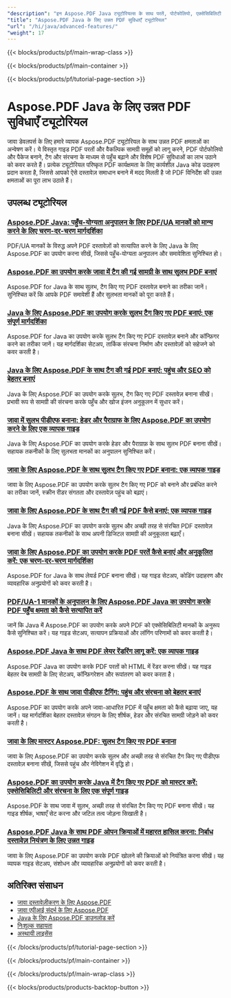 ```yaml
---
"description": "इन Aspose.PDF Java ट्यूटोरियल्स के साथ परतें, पोर्टफोलियो, एक्सेसिबिलिटी सुविधाएं और उन्नत पीडीएफ कार्यक्षमता को लागू करना सीखें।"
"title": "Aspose.PDF Java के लिए उन्नत PDF सुविधाएँ ट्यूटोरियल"
"url": "/hi/java/advanced-features/"
"weight": 17
---
```


{{< blocks/products/pf/main-wrap-class >}}

{{< blocks/products/pf/main-container >}}

{{< blocks/products/pf/tutorial-page-section >}}
# Aspose.PDF Java के लिए उन्नत PDF सुविधाएँ ट्यूटोरियल

जावा डेवलपर्स के लिए हमारे व्यापक Aspose.PDF ट्यूटोरियल के साथ उन्नत PDF क्षमताओं का अन्वेषण करें। ये विस्तृत गाइड PDF परतों और वैकल्पिक सामग्री समूहों को लागू करने, PDF पोर्टफोलियो और पैकेज बनाने, टैग और संरचना के माध्यम से पहुँच बढ़ाने और विशेष PDF सुविधाओं का लाभ उठाने को कवर करते हैं। प्रत्येक ट्यूटोरियल परिष्कृत PDF कार्यक्षमता के लिए कार्यशील Java कोड उदाहरण प्रदान करता है, जिससे आपको ऐसे दस्तावेज़ समाधान बनाने में मदद मिलती है जो PDF विनिर्देश की उन्नत क्षमताओं का पूरा लाभ उठाते हैं।

## उपलब्ध ट्यूटोरियल

### [Aspose.PDF Java: पहुँच-योग्यता अनुपालन के लिए PDF/UA मानकों को मान्य करने के लिए चरण-दर-चरण मार्गदर्शिका](./validate-pdf-ua-aspose-java-guide/)
PDF/UA मानकों के विरुद्ध अपने PDF दस्तावेज़ों को सत्यापित करने के लिए Java के लिए Aspose.PDF का उपयोग करना सीखें, जिससे पहुँच-योग्यता अनुपालन और समावेशिता सुनिश्चित हो।

### [Aspose.PDF का उपयोग करके जावा में टैग की गई सामग्री के साथ सुलभ PDF बनाएं](./create-accessible-pdfs-tagged-content-java-aspose-pdf/)
Aspose.PDF for Java के साथ सुलभ, टैग किए गए PDF दस्तावेज़ बनाने का तरीका जानें। सुनिश्चित करें कि आपके PDF समावेशी हैं और सुलभता मानकों को पूरा करते हैं।

### [Java के लिए Aspose.PDF का उपयोग करके सुलभ टैग किए गए PDF बनाएं: एक संपूर्ण मार्गदर्शिका](./aspose-pdf-java-create-tagged-pdfs/)
Aspose.PDF for Java का उपयोग करके सुलभ टैग किए गए PDF दस्तावेज़ बनाने और कॉन्फ़िगर करने का तरीका जानें। यह मार्गदर्शिका सेटअप, तार्किक संरचना निर्माण और दस्तावेज़ों को सहेजने को कवर करती है।

### [Java के लिए Aspose.PDF के साथ टैग की गई PDF बनाएं: पहुंच और SEO को बेहतर बनाएं](./create-tagged-pdf-aspose-java/)
Java के लिए Aspose.PDF का उपयोग करके सुलभ, टैग किए गए PDF दस्तावेज़ बनाना सीखें। प्रभावी रूप से सामग्री की संरचना करके पहुँच और खोज इंजन अनुकूलन में सुधार करें।

### [जावा में सुलभ पीडीएफ बनाना: हेडर और पैराग्राफ के लिए Aspose.PDF का उपयोग करने के लिए एक व्यापक गाइड](./accessible-pdfs-aspose-pdf-java/)
Java के लिए Aspose.PDF का उपयोग करके हेडर और पैराग्राफ़ के साथ सुलभ PDF बनाना सीखें। सहायक तकनीकों के लिए सुलभता मानकों का अनुपालन सुनिश्चित करें।

### [जावा के लिए Aspose.PDF के साथ सुलभ टैग किए गए PDF बनाना: एक व्यापक गाइड](./aspose-pdf-java-tagged-pdfs-creation/)
जावा के लिए Aspose.PDF का उपयोग करके सुलभ टैग किए गए PDF को बनाने और प्रबंधित करने का तरीका जानें, स्क्रीन रीडर संगतता और दस्तावेज़ पहुंच को बढ़ाएं।

### [जावा के लिए Aspose.PDF के साथ टैग की गई PDF कैसे बनाएं: एक व्यापक गाइड](./create-tagged-pdfs-aspose-pdf-java/)
Java के लिए Aspose.PDF का उपयोग करके सुलभ और अच्छी तरह से संरचित PDF दस्तावेज़ बनाना सीखें। सहायक तकनीकों के साथ अपनी डिजिटल सामग्री की अनुकूलता बढ़ाएँ।

### [जावा के लिए Aspose.PDF का उपयोग करके PDF परतें कैसे बनाएं और अनुकूलित करें: एक चरण-दर-चरण मार्गदर्शिका](./create-pdf-layers-aspose-java/)
Aspose.PDF for Java के साथ लेयर्ड PDF बनाना सीखें। यह गाइड सेटअप, कोडिंग उदाहरण और व्यावहारिक अनुप्रयोगों को कवर करती है।

### [PDF/UA-1 मानकों के अनुपालन के लिए Aspose.PDF Java का उपयोग करके PDF पहुँच क्षमता को कैसे सत्यापित करें](./validate-pdf-accessibility-aspose-java/)
जानें कि Java में Aspose.PDF का उपयोग करके अपने PDF को एक्सेसिबिलिटी मानकों के अनुरूप कैसे सुनिश्चित करें। यह गाइड सेटअप, सत्यापन प्रक्रियाओं और लॉगिंग परिणामों को कवर करती है।

### [Aspose.PDF Java के साथ PDF लेयर रेंडरिंग लागू करें: एक व्यापक गाइड](./aspose-pdf-java-layer-rendering-guide/)
Aspose.PDF Java का उपयोग करके PDF परतों को HTML में रेंडर करना सीखें। यह गाइड बेहतर वेब सामग्री के लिए सेटअप, कॉन्फ़िगरेशन और रूपांतरण को कवर करता है।

### [Aspose.PDF के साथ जावा पीडीएफ टैगिंग: पहुंच और संरचना को बेहतर बनाएं](./java-pdf-tagging-aspose-pdf-enhancement/)
Aspose.PDF का उपयोग करके अपने जावा-आधारित PDF में पहुँच क्षमता को कैसे बढ़ाया जाए, यह जानें। यह मार्गदर्शिका बेहतर दस्तावेज़ संगठन के लिए शीर्षक, हेडर और संरचित सामग्री जोड़ने को कवर करती है।

### [जावा के लिए मास्टर Aspose.PDF: सुलभ टैग किए गए PDF बनाना](./master-aspose-pdf-java-tagged-pdfs/)
जावा के लिए Aspose.PDF का उपयोग करके सुलभ और अच्छी तरह से संरचित टैग किए गए पीडीएफ दस्तावेज़ बनाना सीखें, जिससे पहुंच और नेविगेशन में वृद्धि हो।

### [Aspose.PDF का उपयोग करके Java में टैग किए गए PDF को मास्टर करें: एक्सेसिबिलिटी और संरचना के लिए एक संपूर्ण गाइड](./master-tagged-pdfs-java-aspose-pdf-guide/)
Aspose.PDF के साथ जावा में सुलभ, अच्छी तरह से संरचित टैग किए गए PDF बनाना सीखें। यह गाइड शीर्षक, भाषाएँ सेट करना और जटिल तत्व जोड़ना सिखाती है।

### [Aspose.PDF Java के साथ PDF ओपन क्रियाओं में महारत हासिल करना: निर्बाध दस्तावेज़ नियंत्रण के लिए उन्नत गाइड](./mastering-pdf-open-actions-aspose-pdf-java/)
जावा के लिए Aspose.PDF का उपयोग करके PDF खोलने की क्रियाओं को नियंत्रित करना सीखें। यह व्यापक गाइड सेटअप, संशोधन और व्यावहारिक अनुप्रयोगों को कवर करती है।

## अतिरिक्त संसाधन

- [जावा दस्तावेज़ीकरण के लिए Aspose.PDF](https://docs.aspose.com/pdf/java/)
- [जावा एपीआई संदर्भ के लिए Aspose.PDF](https://reference.aspose.com/pdf/java/)
- [Java के लिए Aspose.PDF डाउनलोड करें](https://releases.aspose.com/pdf/java/)
- [निःशुल्क सहायता](https://forum.aspose.com/)
- [अस्थायी लाइसेंस](https://purchase.aspose.com/temporary-license/)

{{< /blocks/products/pf/tutorial-page-section >}}

{{< /blocks/products/pf/main-container >}}

{{< /blocks/products/pf/main-wrap-class >}}

{{< blocks/products/products-backtop-button >}}
